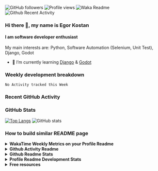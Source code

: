 ![GitHub followers](https://img.shields.io/github/followers/ikostan)
![Profile views](https://gpvc.arturio.dev/ikostan)
![Waka Readme](https://github.com/ikostan/ikostan/workflows/Waka%20Readme/badge.svg)
![Github Recent Activity](https://github.com/ikostan/ikostan/workflows/Github%20Recent%20Activity/badge.svg)

### Hi there 👋, my name is Egor Kostan
#### I am software developer enthusiast

My main interests are: Python, Software Automation (Selenium, Unit Test), Django, Godot

- 🌱 I’m currently learning [Django](https://www.djangoproject.com/) & [Godot](https://godotengine.org/)

### Weekly development breakdown

<!--START_SECTION:waka-->
```text
No Activity tracked this Week
```
<!--END_SECTION:waka-->

### Recent GitHub Activity

<!--START_SECTION:activity-->
<!--END_SECTION:activity-->

### GitHub Stats

[![Top Langs](https://github-readme-stats.ikostan.vercel.app/api/top-langs/?username=ikostan&theme=merko&layout=compact)](https://github.com/anuraghazra/github-readme-stats) 
![GitHub stats](https://github-readme-stats.ikostan.vercel.app/api?username=ikostan&show_icons=true&theme=merko&hide=issues) 

### How to build similar README page

<details>
  <summary><b>WakaTime Weekly Metrics on your Profile Readme</b></summary>
 <br>
 WakaTime gives you an idea of the time you really spent on coding. This helps you boost your productivity and competitive edge.

- [WakaTime Weekly Metrics on your Profile Readme](https://github.com/athul/waka-readme)

</details>

<details>
  <summary><b>Github Activity Readme</b></summary>
 <br>
 Updates README.md with the recent GitHub activity of a user.
  
- [GitHub Activity in Readme](https://github.com/jamesgeorge007/github-activity-readme)

</details>

<details>
  <summary><b>Github Readme Stats</b></summary>

- [GitHub Readme Stats](https://github.com/anuraghazra/github-readme-stats)

</details>

<details>
  <summary><b>Profile Readme Development Stats</b></summary>

- [Profile Readme Development Stats](https://github.com/marketplace/actions/profile-readme-development-stats)

</details>

<details>
  <summary><b>Free resources</b></summary>

- [Free SVG icons for popular brands](https://simpleicons.org/)
- [Shields/Badges](https://github.com/badges/shields)

</details>
